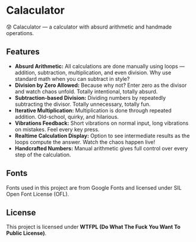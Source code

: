 # Calaculator
😰 Calaculator — a calculator with absurd arithmetic and handmade operations.

## Features

- **Absurd Arithmetic:** All calculations are done manually using loops — addition, subtraction, multiplication, and even division. Why use standard math when you can subtract in style?
- **Division by Zero Allowed:** Because why not? Enter zero as the divisor and watch chaos unfold. Totally intentional, totally absurd.
- **Subtraction-based Division:** Dividing numbers by repeatedly subtracting the divisor. Totally unnecessary, totally fun.  
- **Iterative Multiplication:** Multiplication is done through repeated addition. Old-school, quirky, and hilarious.  
- **Vibrations Feedback:** Short vibrations on normal input, long vibrations on mistakes. Feel every key press.  
- **Realtime Calculation Display:** Option to see intermediate results as the loops compute the answer. Watch the chaos happen live!  
- **Handcrafted Numbers:** Manual arithmetic gives full control over every step of the calculation.

## Fonts

Fonts used in this project are from Google Fonts and licensed under SIL Open Font License (OFL).  

## License

This project is licensed under **WTFPL (Do What The Fuck You Want To Public License)**.
